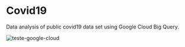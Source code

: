 # Covid19
Data analysis of public covid19 data set using Google Cloud Big Query.

![teste-google-cloud](https://github.com/christianghama/Covid19/assets/139920914/02f6acc7-8cdb-4754-94a8-fffbf7d6cf5f)
